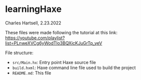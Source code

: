 # learningHaxe
Charles Hartsell, 2.23.2022

These files were made following the tutorial at this link:
https://youtube.com/playlist?list=PLnweXVCg6yWodTlo3BQXicKJuGrTp_yeV

File structure:

 * `src/Main.hx`: Entry point Haxe source file
 * `build.hxml`: Haxe command line file used to build the project
 * `README.md`: This file

